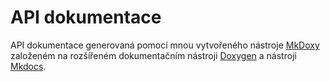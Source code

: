 # API dokumentace

API dokumentace generovaná pomocí mnou vytvořeného nástroje [MkDoxy](https://github.com/JakubAndrysek/mkdoxy) založeném na rozšířeném dokumentačním nástroji [Doxygen](https://www.doxygen.nl/) a&nbsp;nástroji [Mkdocs](https://www.mkdocs.org/).